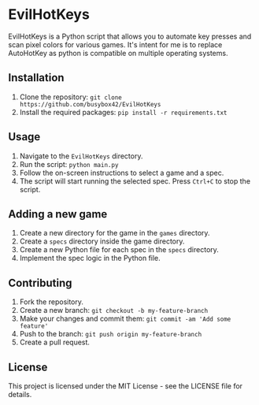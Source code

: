 # EvilHotKeys

EvilHotKeys is a Python script that allows you to automate key presses and scan pixel colors for various games.  It's intent for me is to replace AutoHotKey as python is compatible on multiple operating systems.

## Installation

1. Clone the repository: `git clone https://github.com/busybox42/EvilHotKeys`
2. Install the required packages: `pip install -r requirements.txt`

## Usage

1. Navigate to the `EvilHotKeys` directory.
2. Run the script: `python main.py`
3. Follow the on-screen instructions to select a game and a spec.
4. The script will start running the selected spec. Press `Ctrl+C` to stop the script.

## Adding a new game

1. Create a new directory for the game in the `games` directory.
2. Create a `specs` directory inside the game directory.
3. Create a new Python file for each spec in the `specs` directory.
4. Implement the spec logic in the Python file.


## Contributing

1. Fork the repository.
2. Create a new branch: `git checkout -b my-feature-branch`
3. Make your changes and commit them: `git commit -am 'Add some feature'`
4. Push to the branch: `git push origin my-feature-branch`
5. Create a pull request.

## License

This project is licensed under the MIT License - see the LICENSE file for details.
